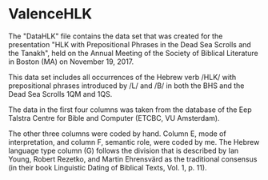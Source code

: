 # ValenceHLK

The "DataHLK" file contains the data set that was created for the presentation "HLK with Prepositional Phrases in the Dead Sea Scrolls and the Tanakh", held on the Annual Meeting of the Society of Biblical Literature in Boston (MA) on November 19, 2017. 

This data set includes all occurrences of the Hebrew verb /HLK/ with prepositional phrases introduced by /L/ and /B/ in both the BHS and the Dead Sea Scrolls 1QM and 1QS.

The data in the first four columns was taken from the database of the Eep Talstra Centre for Bible and Computer (ETCBC, VU Amsterdam). 

The other three columns were coded by hand. Column E, mode of interpretation, and column F, semantic role, were coded by me. The Hebrew language type column (G) follows the division that is described by Ian Young, Robert Rezetko, and Martin Ehrensvärd as the traditional consensus (in their book Linguistic Dating of Biblical Texts, Vol. 1, p. 11). 
